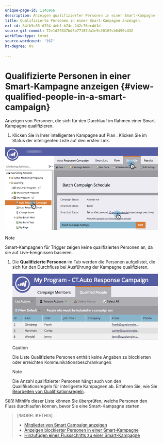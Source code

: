 ```yaml
---
unique-page-id: 1146966
description: Anzeigen qualifizierter Personen in einer Smart-Kampagne - Marketo-Dokumente - Produktdokumentation
title: Qualifizierte Personen in einer Smart-Kampagne anzeigen
exl-id: 84fb5c85-d794-4eb3-b74c-242c76ecdd1d
source-git-commit: 72e1d29347bd5b77107da1e9c30169cb6490c432
workflow-type: tm+mt
source-wordcount: '167'
ht-degree: 0%

---
```


# Qualifizierte Personen in einer Smart-Kampagne anzeigen {#view-qualified-people-in-a-smart-campaign}

Anzeigen von Personen, die sich für den Durchlauf im Rahmen einer Smart-Kampagne qualifizieren.

1. Klicken Sie in Ihrer intelligenten Kampagne auf Plan . Klicken Sie im Status der intelligenten Liste auf den ersten Link.

![](assets/qualifedpeople-hands.png)

>[!NOTE]
>
>Smart-Kampagnen für Trigger zeigen keine qualifizierten Personen an, da sie auf Live-Ereignissen basieren.

1. Die **Qualifizierte Personen** im Tab werden die Personen aufgelistet, die sich für den Durchfluss bei Ausführung der Kampagne qualifizieren.

   ![](assets/qualifiedpeople-tab.png)

   >[!CAUTION]
   >
   >Die Liste Qualifizierte Personen enthält keine Angaben zu blockierten oder erreichten Kommunikationsbeschränkungen.

   >[!NOTE]
   >
   >Die Anzahl qualifizierter Personen hängt auch von den Qualifikationsregeln für intelligente Kampagnen ab. Erfahren Sie, wie Sie [Bearbeiten von Qualifikationsregeln](/help/marketo/product-docs/core-marketo-concepts/smart-campaigns/using-smart-campaigns/edit-qualification-rules-in-a-smart-campaign.md).

Süß! Mithilfe dieser Liste können Sie überprüfen, welche Personen den Fluss durchlaufen können, bevor Sie eine Smart-Kampagne starten.

>[!MORELIKETHIS]
>
>* [Mitglieder von Smart Campaign anzeigen](/help/marketo/product-docs/core-marketo-concepts/smart-campaigns/smart-campaign-data/view-smart-campaign-members.md)
>* [Anzeigen blockierter Personen in einer Smart-Kampagne](/help/marketo/product-docs/core-marketo-concepts/smart-campaigns/smart-campaign-data/view-blocked-people-in-a-smart-campaign.md)
>* [Hinzufügen eines Flussschritts zu einer Smart-Kampagne](/help/marketo/product-docs/core-marketo-concepts/smart-campaigns/flow-actions/add-a-flow-step-to-a-smart-campaign.md)

